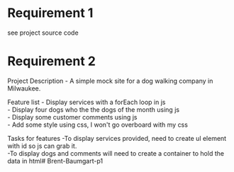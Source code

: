 # Requirement 1
see project source code

# Requirement 2
 Project Description
    - A simple mock site for a dog walking company in Milwaukee. 

 Feature list
    - Display services with a forEach loop in js <br>
    - Display four dogs who the the dogs of the month using js <br>
    - Display some customer comments using js <br>
    - Add some style using css, I won't go overboard with my css <br>

 Tasks for features
    -To display services provided, need to create ul element with id so js can grab it. <br>
    -To display dogs and comments will need to create a container to hold the data in html# Brent-Baumgart-p1 <br>
